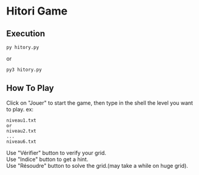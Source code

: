 # Hitori Game
## Execution
```
py hitory.py
```
or
```
py3 hitory.py
```
## How To Play
Click on "Jouer" to start the game,
then type in the shell the level you want to play.
ex:
```
niveau1.txt
or
niveau2.txt
...
niveau6.txt

```
Use "Vérifier" button to verify your grid.<br/>
Use "Indice" button to get a hint.<br/>
Use "Résoudre" button to solve the grid.(may take a while on huge grid).<br/>
